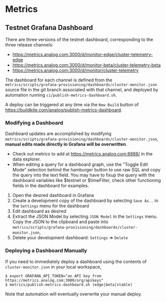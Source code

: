 # Metrics

## Testnet Grafana Dashboard

There are three versions of the testnet dashboard, corresponding to the three
release channels:
* https://metrics.analog.com:3000/d/monitor-edge/cluster-telemetry-edge
* https://metrics.analog.com:3000/d/monitor-beta/cluster-telemetry-beta
* https://metrics.analog.com:3000/d/monitor/cluster-telemetry

The dashboard for each channel is defined from the
`metrics/scripts/grafana-provisioning/dashboards/cluster-monitor.json` source
file in the git branch associated with that channel, and deployed by automation
running `ci/publish-metrics-dashboard.sh`.

A deploy can be triggered at any time via the `New Build` button of
https://buildkite.com/analog/publish-metrics-dashboard.

### Modifying a Dashboard

Dashboard updates are accomplished by modifying
`metrics/scripts/grafana-provisioning/dashboards/cluster-monitor.json`,
**manual edits made directly in Grafana will be overwritten**.

* Check out metrics to add at https://metrics.analog.com:8888/ in the data explorer.
* When editing a query for a dashboard graph, use the "Toggle Edit Mode" selection
  behind the hamburger button to use raw SQL and copy the query into the text field.
  You may have to fixup the query with the dashboard variables like $testnet or $timeFilter,
  check other functioning fields in the dashboard for examples.

1. Open the desired dashboard in Grafana
2. Create a development copy of the dashboard by selecting `Save As..` in the
   `Settings` menu for the dashboard
3. Edit dashboard as desired
4. Extract the JSON Model by selecting `JSON Model` in the `Settings` menu.  Copy the JSON to the clipboard
    and paste into `metrics/scripts/grafana-provisioning/dashboards/cluster-monitor.json`,
5. Delete your development dashboard: `Settings` => `Delete`

### Deploying a Dashboard Manually

If you need to immediately deploy a dashboard using the contents of
`cluster-monitor.json` in your local workspace,
```
$ export GRAFANA_API_TOKEN="an API key from https://metrics.analog.com:3000/org/apikeys"
$ metrics/publish-metrics-dashboard.sh (edge|beta|stable)
```
Note that automation will eventually overwrite your manual deploy.
